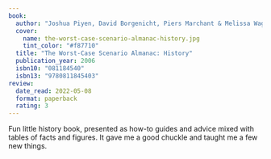 ```yaml
---
book:
  author: "Joshua Piyen, David Borgenicht, Piers Marchant & Melissa Wagner"
  cover:
    name: the-worst-case-scenario-almanac-history.jpg
    tint_color: "#f87710"
  title: "The Worst-Case Scenario Almanac: History"
  publication_year: 2006
  isbn10: "081184540"
  isbn13: "9780811845403"
review:
  date_read: 2022-05-08
  format: paperback
  rating: 3
---
```


Fun little history book, presented as how-to guides and advice mixed with tables of facts and figures.
It gave me a good chuckle and taught me a few new things.
